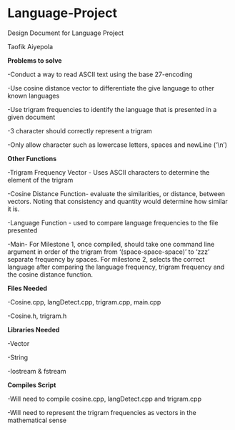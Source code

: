 # Language-Project

Design Document for Language Project

Taofik Aiyepola


**Problems to solve**

-Conduct a way to read ASCII text using the base 27-encoding

-Use cosine distance vector to differentiate the give language to other known languages

-Use trigram frequencies to identify the language that is presented in a given document

-3 character should correctly represent a trigram

-Only allow character such as lowercase letters, spaces and newLine (‘\n’)

**Other Functions**

-Trigram Frequency Vector - Uses ASCII characters to determine the element of the trigram

-Cosine Distance Function- evaluate the similarities, or distance, between vectors. Noting that consistency and quantity would determine how similar it is.

-Language Function - used to compare language frequencies to the file presented

-Main- For Milestone 1, once compiled, should take one command line argument in order of the trigram from ‘(space-space-space)’ to ‘zzz’ separate frequency by spaces. For milestone 2, selects the correct language after comparing the language frequency, trigram frequency and the cosine distance function.

**Files Needed**

-Cosine.cpp, langDetect.cpp, trigram.cpp, main.cpp

-Cosine.h, trigram.h

**Libraries Needed**

-Vector

-String

-Iostream & fstream

**Compiles Script**

-Will need to compile cosine.cpp, langDetect.cpp and trigram.cpp

-Will need to represent the trigram frequencies as vectors in the mathematical sense
